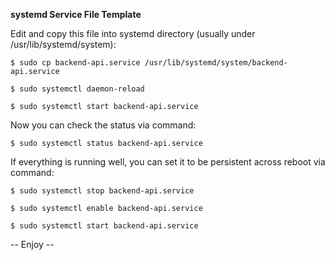 **systemd Service File Template**

Edit and copy this file into systemd directory (usually under /usr/lib/systemd/system):
```
$ sudo cp backend-api.service /usr/lib/systemd/system/backend-api.service

$ sudo systemctl daemon-reload

$ sudo systemctl start backend-api.service
```

Now you can check the status via command:
```
$ sudo systemctl status backend-api.service
```

If everything is running well, you can set it to be persistent across reboot via command:
```
$ sudo systemctl stop backend-api.service

$ sudo systemctl enable backend-api.service

$ sudo systemctl start backend-api.service
```

-- Enjoy --
